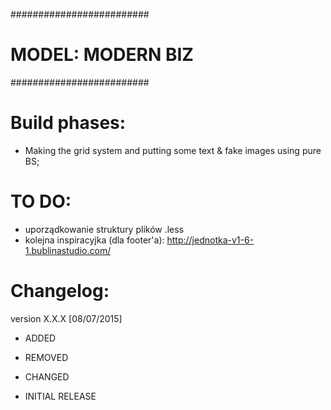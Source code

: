 #########################
#   MODEL: MODERN BIZ   #
#########################

Build phases:
=============
- Making the grid system and putting some text & fake images using pure BS;

TO DO:
=============
- uporządkowanie struktury plików .less
- kolejna inspiracyjka (dla footer'a): http://jednotka-v1-6-1.bublinastudio.com/

Changelog:
==========

version X.X.X [08/07/2015]
- ADDED
- REMOVED
- CHANGED

- INITIAL RELEASE
